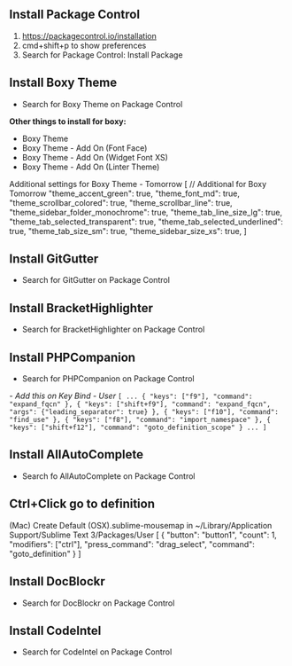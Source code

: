 ## Install Package Control

1. https://packagecontrol.io/installation
2. cmd+shift+p to show preferences
3. Search for Package Control: Install Package

## Install Boxy Theme
* Search for Boxy Theme on Package Control

**Other things to install for boxy:**

- Boxy Theme
- Boxy Theme - Add On (Font Face)
- Boxy Theme - Add On (Widget Font XS)
- Boxy Theme - Add On (Linter Theme)

Additional settings for Boxy Theme - Tomorrow
	[
	// Additional for Boxy Tomorrow
	"theme_accent_green": true,
	"theme_font_md": true,
	"theme_scrollbar_colored": true,
	"theme_scrollbar_line": true,
	"theme_sidebar_folder_monochrome": true,
	"theme_tab_line_size_lg": true,
	"theme_tab_selected_transparent": true,
	"theme_tab_selected_underlined": true,
	"theme_tab_size_sm": true,
	"theme_sidebar_size_xs": true,
	]
## Install GitGutter
* Search for GitGutter on Package Control
## Install BracketHighlighter
* Search for BracketHighlighter on Package Control
## Install PHPCompanion
* Search for PHPCompanion on Package Control

*- Add this on Key Bind - User*
	```
	[
       ...
        { "keys": ["f9"], "command": "expand_fqcn" },
        { "keys": ["shift+f9"], "command": "expand_fqcn", "args": {"leading_separator": true} },
        { "keys": ["f10"], "command": "find_use" },
        { "keys": ["f8"], "command": "import_namespace" },
        { "keys": ["shift+f12"], "command": "goto_definition_scope" }
        ...
	]
	```
## Install AllAutoComplete
* Search fo AllAutoComplete on Package Control
## Ctrl+Click go to definition
(Mac)
Create Default (OSX).sublime-mousemap in ~/Library/Application Support/Sublime Text 3/Packages/User
	[
	    {
	        "button": "button1", 
	        "count": 1, 
	        "modifiers": ["ctrl"],
	        "press_command": "drag_select",
	        "command": "goto_definition"
	    }
	]
## Install DocBlockr
* Search for DocBlockr on Package Control
## Install CodeIntel
* Search for CodeIntel on Package Control
